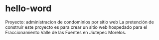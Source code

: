 # hello-word
Proyecto: administracion de condominios por sitio web
La pretención de construir este proyecto es para crear un sitio web hospedado para el Fraccionamiento Valle de las Fuentes en Jiutepec Morelos. 
